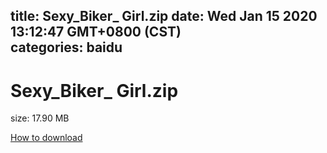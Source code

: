 
title: Sexy_Biker_ Girl.zip
date: Wed Jan 15 2020 13:12:47 GMT+0800 (CST)    
categories: baidu
---

# Sexy_Biker_ Girl.zip
size: 17.90 MB
 
 

[How to download](https://bpcam.bemobtrk.com/go/2ceec3aa-1ca2-46d6-b9ff-aaa5c184517c?jno=10)